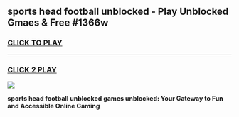 
## sports head football unblocked - Play Unblocked Gmaes & Free #1366w
<h3>
<a href="https://news.freeplayer.one?title=sports_head_football_unblocked&ref=24F">CLICK TO PLAY</a></h3>
<hr>

<h3>
<a href="https://news.freeplayer.one?title=sports_head_football_unblocked&ref=24F">CLICK 2 PLAY</a>
  
</h3>

<a href="https://news.freeplayer.one?title=sports_head_football_unblocked&ref=24F/"><img src="https://clearcache.store/games.png"></a>


**sports head football unblocked games unblocked: Your Gateway to Fun and Accessible Online Gaming**
